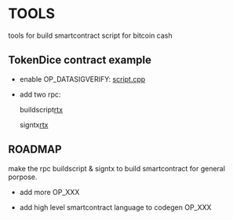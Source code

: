 # TOOLS
tools for build smartcontract script for bitcoin cash



## TokenDice contract example

* enable OP_DATASIGVERIFY: [script.cpp][script] 

* add two rpc:

  buildscript[rtx]
  
  signtx[rtx]



## ROADMAP

make the rpc buildscript & signtx  to build smartcontract for general porpose.

* add more OP_XXX

* add high level smartcontract language to codegen OP_XXX




[rtx]:./BitcoinUnlimited-bucash1.3.0.1/src/rpc/rawtransaction.cpp
[script]:././BitcoinUnlimited-bucash1.3.0.1/src/script/script.cpp



